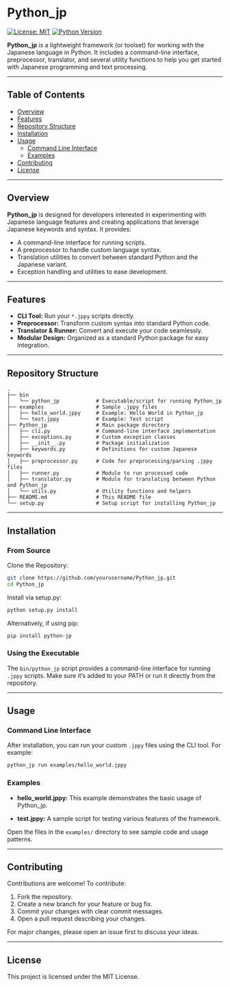 # Python_jp

[![License: MIT](https://img.shields.io/badge/License-MIT-yellow.svg)](LICENSE)
[![Python Version](https://img.shields.io/badge/Python-3.12-blue.svg)](https://www.python.org/)

**Python_jp** is a lightweight framework (or toolset) for working with the Japanese language in Python. It includes a command-line interface, preprocessor, translator, and several utility functions to help you get started with Japanese programming and text processing.

---

## Table of Contents
- [Overview](#overview)
- [Features](#features)
- [Repository Structure](#repository-structure)
- [Installation](#installation)
- [Usage](#usage)
  - [Command Line Interface](#command-line-interface)
  - [Examples](#examples)
- [Contributing](#contributing)
- [License](#license)

---

## Overview
**Python_jp** is designed for developers interested in experimenting with Japanese language features and creating applications that leverage Japanese keywords and syntax. It provides:
- A command-line interface for running scripts.
- A preprocessor to handle custom language syntax.
- Translation utilities to convert between standard Python and the Japanese variant.
- Exception handling and utilities to ease development.

---

## Features
- **CLI Tool:** Run your `*.jppy` scripts directly.
- **Preprocessor:** Transform custom syntax into standard Python code.
- **Translator & Runner:** Convert and execute your code seamlessly.
- **Modular Design:** Organized as a standard Python package for easy integration.

---

## Repository Structure
```plaintext
.
├── bin
│   └── python_jp            # Executable/script for running Python_jp
├── examples                 # Sample .jppy files
│   ├── hello_world.jppy     # Example: Hello World in Python_jp
│   └── test.jppy            # Example: Test script
├── Python_jp                # Main package directory
│   ├── cli.py               # Command-line interface implementation
│   ├── exceptions.py        # Custom exception classes
│   ├── __init__.py          # Package initialization
│   ├── keywords.py          # Definitions for custom Japanese keywords
│   ├── preprocessor.py      # Code for preprocessing/parsing .jppy files
│   ├── runner.py            # Module to run processed code
│   ├── translator.py        # Module for translating between Python and Python_jp
│   └── utils.py             # Utility functions and helpers
├── README.md                # This README file
└── setup.py                 # Setup script for installing Python_jp
```

---

## Installation

### From Source
Clone the Repository:
```bash
git clone https://github.com/yourusername/Python_jp.git
cd Python_jp
```

Install via setup.py:
```bash
python setup.py install
```

Alternatively, if using pip:
```bash
pip install python-jp
```

### Using the Executable
The `bin/python_jp` script provides a command-line interface for running `.jppy` scripts. Make sure it’s added to your PATH or run it directly from the repository.

---

## Usage

### Command Line Interface
After installation, you can run your custom `.jppy` files using the CLI tool. For example:
```bash
python_jp run examples/hello_world.jppy
```

### Examples
- **hello_world.jppy:**
  This example demonstrates the basic usage of Python_jp.

- **test.jppy:**
  A sample script for testing various features of the framework.

Open the files in the `examples/` directory to see sample code and usage patterns.

---

## Contributing
Contributions are welcome! To contribute:
1. Fork the repository.
2. Create a new branch for your feature or bug fix.
3. Commit your changes with clear commit messages.
4. Open a pull request describing your changes.

For major changes, please open an issue first to discuss your ideas.

---

## License
This project is licensed under the MIT License.